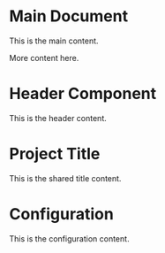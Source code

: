 # Main Document

This is the main content.

<!-- Import failed: ./components/header.md -->

More content here.

<!-- Import failed: ./components/footer.md -->

<!-- Import failed: ./shared/config.md -->


# Header Component

<!-- Import failed: ./shared/title.md -->

This is the header content.


# Project Title

This is the shared title content.


# Configuration

This is the configuration content.
